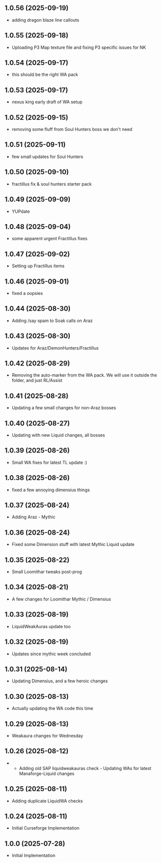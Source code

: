 ## 1.0.56 (2025-09-19)
- adding dragon blaze line callouts 

## 1.0.55 (2025-09-18)
- Uploading P3 Map texture file and fixing P3 specific issues for NK 

## 1.0.54 (2025-09-17)
- this should be the right WA pack 

## 1.0.53 (2025-09-17)
- nexus king early draft of WA setup 

## 1.0.52 (2025-09-15)
- removing some fluff from Soul Hunters boss we don't need 

## 1.0.51 (2025-09-11)
- few small updates for Soul Hunters 

## 1.0.50 (2025-09-10)
- fractillus fix & soul hunters starter pack 

## 1.0.49 (2025-09-09)
- YUPdate 

## 1.0.48 (2025-09-04)
- some apparent urgent Fractillus fixes 

## 1.0.47 (2025-09-02)
- Setting up Fractillus items 

## 1.0.46 (2025-09-01)
- fixed a oopsies 

## 1.0.44 (2025-08-30)
- Adding /say spam to Soak calls on Araz 

## 1.0.43 (2025-08-30)
- Updates for Araz/DemonHunters/Fractillus 

## 1.0.42 (2025-08-29)
- Removing the auto-marker from the WA pack. We will use it outside the folder, and just RL/Assist 

## 1.0.41 (2025-08-28)
- Updating a few small changes for non-Araz bosses 

## 1.0.40 (2025-08-27)
- Updating with new Liquid changes, all bosses 

## 1.0.39 (2025-08-26)
- Small WA fixes for latest TL update :)  

## 1.0.38 (2025-08-26)
- fixed a few annoying dimensius things 

## 1.0.37 (2025-08-24)
- Adding Araz - Mythic 

## 1.0.36 (2025-08-24)
- Fixed some Dimension stuff with latest Mythic Liquid update 

## 1.0.35 (2025-08-22)
- Small Loomithar tweaks post-prog 

## 1.0.34 (2025-08-21)
- A few changes for Loomithar Mythic / Dimensius 

## 1.0.33 (2025-08-19)
- LiquidWeakAuras update too 

## 1.0.32 (2025-08-19)
- Updates since mythic week concluded 

## 1.0.31 (2025-08-14)
- Updating Dimensius, and a few heroic changes 

## 1.0.30 (2025-08-13)
- Actually updating the WA code this time 

## 1.0.29 (2025-08-13)
- Weakaura changes for Wednesday 

## 1.0.26 (2025-08-12)
- - Adding old SAP liquidweakauras check  - Updating WAs for latest Manaforge-Liquid changes 

## 1.0.25 (2025-08-11)
- Adding duplicate LiquidWA checks 

## 1.0.24 (2025-08-11)
- Initial Curseforge Implementation 

## 1.0.0 (2025-07-28)
- Initial Implementation